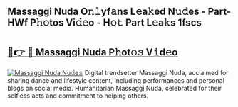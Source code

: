 ## Massaggi Nuda O𝚗𝚕yf𝚊ns L𝚎a𝚔ed N𝚞𝚍es - Part-HWf P𝚑𝚘tos Vi𝚍𝚎o - H𝚘𝚝 Part L𝚎a𝚔s 1fscs

# <h2><a href="http://kf328qh.oniu.top/?m=Massaggi+Nuda">🔗👉 🔴 Massaggi Nuda P𝚑ot𝚘𝚜 V𝚒d𝚎o</a></h2>

[![Massaggi Nuda Nu𝚍e𝚜](https://i.imgur.com/0qMVB7G.gif)](http://kf328qh.oniu.top/?m=Massaggi+Nuda)
Digital trendsetter Massaggi Nuda, acclaimed for sharing dance and lifestyle content, including performances and personal blogs on social media. Humanitarian Massaggi Nuda, celebrated for their selfless acts and commitment to helping others.  

